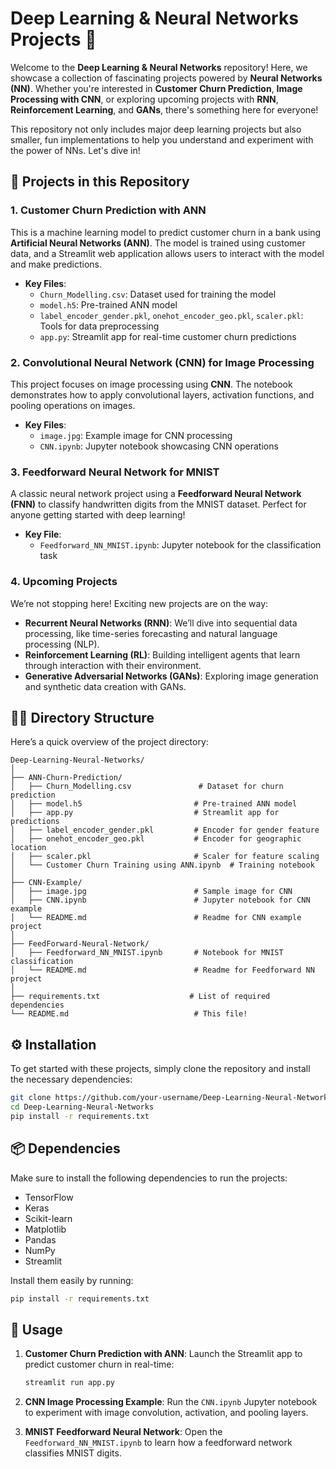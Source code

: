 
# Deep Learning & Neural Networks Projects 🚀

Welcome to the **Deep Learning & Neural Networks** repository! Here, we showcase a collection of fascinating projects powered by **Neural Networks (NN)**. Whether you're interested in **Customer Churn Prediction**, **Image Processing with CNN**, or exploring upcoming projects with **RNN**, **Reinforcement Learning**, and **GANs**, there's something here for everyone! 

This repository not only includes major deep learning projects but also smaller, fun implementations to help you understand and experiment with the power of NNs. Let's dive in!

## 🚀 Projects in this Repository

### 1. **Customer Churn Prediction with ANN**
This is a machine learning model to predict customer churn in a bank using **Artificial Neural Networks (ANN)**. The model is trained using customer data, and a Streamlit web application allows users to interact with the model and make predictions.
- **Key Files**:
  - `Churn_Modelling.csv`: Dataset used for training the model
  - `model.h5`: Pre-trained ANN model
  - `label_encoder_gender.pkl`, `onehot_encoder_geo.pkl`, `scaler.pkl`: Tools for data preprocessing
  - `app.py`: Streamlit app for real-time customer churn predictions

### 2. **Convolutional Neural Network (CNN) for Image Processing**
This project focuses on image processing using **CNN**. The notebook demonstrates how to apply convolutional layers, activation functions, and pooling operations on images.
- **Key Files**:
  - `image.jpg`: Example image for CNN processing
  - `CNN.ipynb`: Jupyter notebook showcasing CNN operations

### 3. **Feedforward Neural Network for MNIST**
A classic neural network project using a **Feedforward Neural Network (FNN)** to classify handwritten digits from the MNIST dataset. Perfect for anyone getting started with deep learning!
- **Key File**:
  - `Feedforward_NN_MNIST.ipynb`: Jupyter notebook for the classification task

### 4. **Upcoming Projects**
We’re not stopping here! Exciting new projects are on the way:
- **Recurrent Neural Networks (RNN)**: We’ll dive into sequential data processing, like time-series forecasting and natural language processing (NLP).
- **Reinforcement Learning (RL)**: Building intelligent agents that learn through interaction with their environment.
- **Generative Adversarial Networks (GANs)**: Exploring image generation and synthetic data creation with GANs.

## 🧑‍💻 Directory Structure

Here’s a quick overview of the project directory:

```
Deep-Learning-Neural-Networks/
│
├── ANN-Churn-Prediction/
│   ├── Churn_Modelling.csv               # Dataset for churn prediction
│   ├── model.h5                         # Pre-trained ANN model
│   ├── app.py                           # Streamlit app for predictions
│   ├── label_encoder_gender.pkl         # Encoder for gender feature
│   ├── onehot_encoder_geo.pkl           # Encoder for geographic location
│   ├── scaler.pkl                       # Scaler for feature scaling
│   └── Customer Churn Training using ANN.ipynb  # Training notebook
│
├── CNN-Example/
│   ├── image.jpg                        # Sample image for CNN
│   ├── CNN.ipynb                        # Jupyter notebook for CNN example
│   └── README.md                        # Readme for CNN example project
│
├── FeedForward-Neural-Network/
│   ├── Feedforward_NN_MNIST.ipynb       # Notebook for MNIST classification
│   └── README.md                        # Readme for Feedforward NN project
│
├── requirements.txt                    # List of required dependencies
└── README.md                            # This file!
```

## ⚙️ Installation

To get started with these projects, simply clone the repository and install the necessary dependencies:

```bash
git clone https://github.com/your-username/Deep-Learning-Neural-Networks.git
cd Deep-Learning-Neural-Networks
pip install -r requirements.txt
```

## 📦 Dependencies

Make sure to install the following dependencies to run the projects:

- TensorFlow
- Keras
- Scikit-learn
- Matplotlib
- Pandas
- NumPy
- Streamlit

Install them easily by running:

```bash
pip install -r requirements.txt
```

## 🚀 Usage

1. **Customer Churn Prediction with ANN**:
   Launch the Streamlit app to predict customer churn in real-time:
   ```bash
   streamlit run app.py
   ```

2. **CNN Image Processing Example**:
   Run the `CNN.ipynb` Jupyter notebook to experiment with image convolution, activation, and pooling layers.

3. **MNIST Feedforward Neural Network**:
   Open the `Feedforward_NN_MNIST.ipynb` to learn how a feedforward network classifies MNIST digits.


